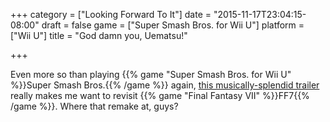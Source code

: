 +++
category = ["Looking Forward To It"]
date = "2015-11-17T23:04:15-08:00"
draft = false
game = ["Super Smash Bros. for Wii U"]
platform = ["Wii U"]
title = "God damn you, Uematsu!"

+++

Even more so than playing {{% game "Super Smash Bros. for Wii U" %}}Super Smash Bros.{{% /game %}} again, <a href="http://www.vg247.com/2015/11/12/final-fantasy-7s-cloud-joins-super-smash-bros-roster/">this musically-splendid trailer</a> really makes me want to revisit {{% game "Final Fantasy VII" %}}FF7{{% /game %}}.  Where that remake at, guys?
